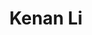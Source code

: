 ---
layout: page
title: Kenan Li
description: Director, Geospatial Reasoning and Public Health Lab
img: assets/img/headshot_02.jpg
importance: 1
category: Director
redirect: /
---